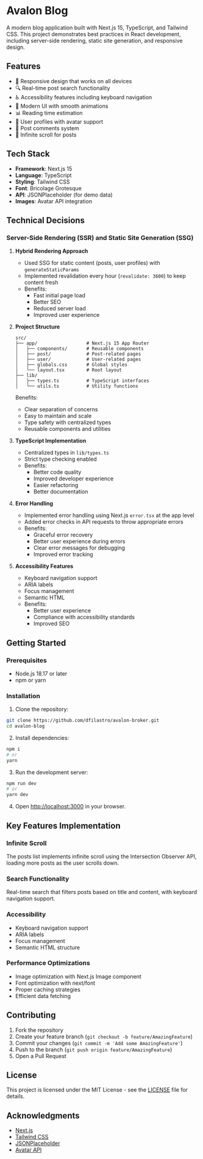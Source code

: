 # Avalon Blog

A modern blog application built with Next.js 15, TypeScript, and Tailwind CSS. This project demonstrates best practices in React development, including server-side rendering, static site generation, and responsive design.

## Features

- 📱 Responsive design that works on all devices
- 🔍 Real-time post search functionality
- ♿ Accessibility features including keyboard navigation
- 🎨 Modern UI with smooth animations
- 📊 Reading time estimation
- 👤 User profiles with avatar support
- 💬 Post comments system
- 🔄 Infinite scroll for posts

## Tech Stack

- **Framework**: Next.js 15
- **Language**: TypeScript
- **Styling**: Tailwind CSS
- **Font**: Bricolage Grotesque
- **API**: JSONPlaceholder (for demo data)
- **Images**: Avatar API integration

## Technical Decisions

### Server-Side Rendering (SSR) and Static Site Generation (SSG)

1. **Hybrid Rendering Approach**

   - Used SSG for static content (posts, user profiles) with `generateStaticParams`
   - Implemented revalidation every hour (`revalidate: 3600`) to keep content fresh
   - Benefits:
     - Fast initial page load
     - Better SEO
     - Reduced server load
     - Improved user experience

2. **Project Structure**

   ```
   src/
   ├── app/                  # Next.js 15 App Router
   │   ├── components/       # Reusable components
   │   ├── post/             # Post-related pages
   │   ├── user/             # User-related pages
   │   ├── globals.css       # Global styles
   │   └── layout.tsx        # Root layout
   ├── lib/
   │   ├── types.ts          # TypeScript interfaces
   │   └── utils.ts          # Utility functions
   ```

   Benefits:

   - Clear separation of concerns
   - Easy to maintain and scale
   - Type safety with centralized types
   - Reusable components and utilities

3. **TypeScript Implementation**

   - Centralized types in `lib/types.ts`
   - Strict type checking enabled
   - Benefits:
     - Better code quality
     - Improved developer experience
     - Easier refactoring
     - Better documentation

4. **Error Handling**

   - Implemented error handling using Next.js `error.tsx` at the app level
   - Added error checks in API requests to throw appropriate errors
   - Benefits:
     - Graceful error recovery
     - Better user experience during errors
     - Clear error messages for debugging
     - Improved error tracking

5. **Accessibility Features**
   - Keyboard navigation support
   - ARIA labels
   - Focus management
   - Semantic HTML
   - Benefits:
     - Better user experience
     - Compliance with accessibility standards
     - Improved SEO

## Getting Started

### Prerequisites

- Node.js 18.17 or later
- npm or yarn

### Installation

1. Clone the repository:

```bash
git clone https://github.com/dfilastro/avalon-broker.git
cd avalon-blog
```

2. Install dependencies:

```bash
npm i
# or
yarn
```

3. Run the development server:

```bash
npm run dev
# or
yarn dev
```

4. Open [http://localhost:3000](http://localhost:3000) in your browser.

## Key Features Implementation

### Infinite Scroll

The posts list implements infinite scroll using the Intersection Observer API, loading more posts as the user scrolls down.

### Search Functionality

Real-time search that filters posts based on title and content, with keyboard navigation support.

### Accessibility

- Keyboard navigation support
- ARIA labels
- Focus management
- Semantic HTML structure

### Performance Optimizations

- Image optimization with Next.js Image component
- Font optimization with next/font
- Proper caching strategies
- Efficient data fetching

## Contributing

1. Fork the repository
2. Create your feature branch (`git checkout -b feature/AmazingFeature`)
3. Commit your changes (`git commit -m 'Add some AmazingFeature'`)
4. Push to the branch (`git push origin feature/AmazingFeature`)
5. Open a Pull Request

## License

This project is licensed under the MIT License - see the [LICENSE](LICENSE) file for details.

## Acknowledgments

- [Next.js](https://nextjs.org/)
- [Tailwind CSS](https://tailwindcss.com/)
- [JSONPlaceholder](https://jsonplaceholder.typicode.com/)
- [Avatar API](https://avatar.iran.liara.run/)
